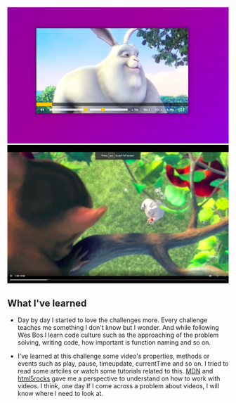 <img src="./img/screenshot1.png">
<img src="./img/screenshot2.png">

What I've learned
-

- Day by day I started to love the challenges more. Every challenge teaches me something I don't know but I wonder. And while following Wes Bos I learn code culture such as the approaching of the problem solving, writing code, how important is function naming and so on. 

- I've learned at this challenge some video's properties, methods or events such as play, pause, timeupdate, currentTime and so on. I tried to read some artciles or watch some tutorials related to this. <a href="https://developer.mozilla.org/en-US/docs/Web/API/HTMLMediaElement">MDN</a> and <a href="https://www.html5rocks.com/en/tutorials/video/basics/#toc-javascript">html5rocks</a> gave me a perspective to understand on how to work with videos. I think, one day If I come across a problem about videos, I will know where I need to look at. 
